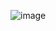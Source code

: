 ![image](https://github.com/nanhungrybin/daumnews_crawling/assets/97181397/370e4fbb-6442-4ba2-abf0-b2aa936e5559)
